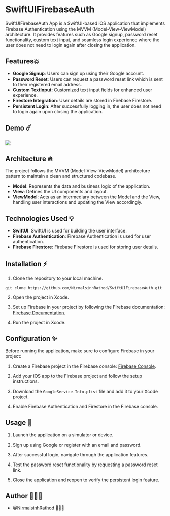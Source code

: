 # SwiftUIFirebaseAuth

SwiftUIFirebaseAuth App is a SwiftUI-based iOS application that implements Firebase Authentication using the MVVM (Model-View-ViewModel) architecture. It provides features such as Google signup, password reset functionality, custom text input, and seamless login experience where the user does not need to login again after closing the application.

## Features💥

- **Google Signup**: Users can sign up using their Google account.
- **Password Reset**: Users can request a password reset link which is sent to their registered email address.
- **Custom TextInput**: Customized text input fields for enhanced user experience.
- **Firestore Integration**: User details are stored in Firebase Firestore.
- **Persistent Login**: After successfully logging in, the user does not need to login again upon closing the application.


## Demo ☄️
![](PreView/appDemo.gif)

## Architecture 🔥

The project follows the MVVM (Model-View-ViewModel) architecture pattern to maintain a clean and structured codebase.

- **Model**: Represents the data and business logic of the application.
- **View**: Defines the UI components and layout.
- **ViewModel**: Acts as an intermediary between the Model and the View, handling user interactions and updating the View accordingly.

## Technologies Used 💡

- **SwiftUI**: SwiftUI is used for building the user interface.
- **Firebase Authentication**: Firebase Authentication is used for user authentication.
- **Firebase Firestore**: Firebase Firestore is used for storing user details.

## Installation ⚡️

1. Clone the repository to your local machine.

`
git clone https://github.com/NirmalsinhRathod/SwiftUIFirebaseAuth.git
`

2. Open the project in Xcode.

3. Set up Firebase in your project by following the Firebase documentation: [Firebase Documentation](https://firebase.google.com/docs/ios/setup).

4. Run the project in Xcode.

## Configuration ✨

Before running the application, make sure to configure Firebase in your project:

1. Create a Firebase project in the Firebase console: [Firebase Console](https://console.firebase.google.com/).

2. Add your iOS app to the Firebase project and follow the setup instructions.

3. Download the `GoogleService-Info.plist` file and add it to your Xcode project.

4. Enable Firebase Authentication and Firestore in the Firebase console.

## Usage 📱

1. Launch the application on a simulator or device.

2. Sign up using Google or register with an email and password.

3. After successful login, navigate through the application features.

4. Test the password reset functionality by requesting a password reset link.

5. Close the application and reopen to verify the persistent login feature.

## Author 🙋🏻‍♂️

- [@NirmalsinhRathod](https://github.com/NirmalsinhRathod) 🧑🏻‍💻
